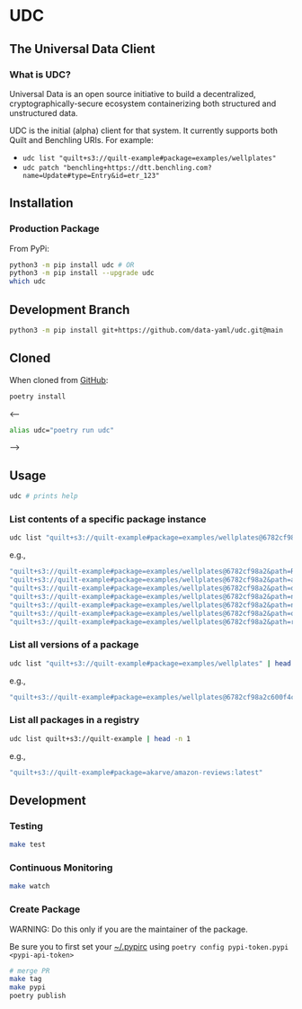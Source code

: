 # UDC

## The Universal Data Client

### What is UDC?

Universal Data is an open source initiative to build
a decentralized, cryptographically-secure ecosystem
containerizing both structured and unstructured data.

UDC is the initial (alpha) client for that system.
It currently supports both Quilt and Benchling URIs.
For example:

- `udc list "quilt+s3://quilt-example#package=examples/wellplates"`
- `udc patch "benchling+https://dtt.benchling.com?name=Update#type=Entry&id=etr_123"`

## Installation

### Production Package

From PyPi:

<!--pytest.mark.skip-->
```bash
python3 -m pip install udc # OR
python3 -m pip install --upgrade udc
which udc
```

## Development Branch

<!--pytest.mark.skip-->
```bash
python3 -m pip install git+https://github.com/data-yaml/udc.git@main
```

## Cloned

When cloned from [GitHub](https://github.com/data-yaml/udc):

```bash
poetry install
```

<--

```bash
alias udc="poetry run udc"
```
-->

## Usage

```bash
udc # prints help
```

### List contents of a specific package instance

```bash
udc list "quilt+s3://quilt-example#package=examples/wellplates@6782cf98a2"
```

e.g.,
<!--pytest-codeblocks:expected-output-->
```bash
"quilt+s3://quilt-example#package=examples/wellplates@6782cf98a2&path=README.md"
"quilt+s3://quilt-example#package=examples/wellplates@6782cf98a2&path=autoplate_H1N1.csv"
"quilt+s3://quilt-example#package=examples/wellplates@6782cf98a2&path=data_products.ipynb"
"quilt+s3://quilt-example#package=examples/wellplates@6782cf98a2&path=neutralisation-altair.json"
"quilt+s3://quilt-example#package=examples/wellplates@6782cf98a2&path=neutralisation.json"
"quilt+s3://quilt-example#package=examples/wellplates@6782cf98a2&path=quilt_summarize.json"
"quilt+s3://quilt-example#package=examples/wellplates@6782cf98a2&path=render.html"
```

### List all versions of a package

```bash
udc list "quilt+s3://quilt-example#package=examples/wellplates" | head -n 1
```

e.g.,
<!--pytest-codeblocks:expected-output-->
```bash
"quilt+s3://quilt-example#package=examples/wellplates@6782cf98a2c600f4c519efd5de868d5ef1e05ac92fcb0fa56044bb8c925c5f02"
```

### List all packages in a registry

```bash
udc list quilt+s3://quilt-example | head -n 1
```

e.g.,
<!--pytest-codeblocks:expected-output-->
```bash
"quilt+s3://quilt-example#package=akarve/amazon-reviews:latest"
```

## Development

### Testing

<!--pytest.mark.skip-->
```bash
make test
```

### Continuous Monitoring

<!--pytest.mark.skip-->
```bash
make watch
```

### Create Package

WARNING: Do this only if you are the maintainer of the package.

Be sure you to first set your [~/.pypirc](https://pypi.org/manage/account/) using `poetry config pypi-token.pypi <pypi-api-token>`

<!--pytest.mark.skip-->
```bash
# merge PR
make tag
make pypi
poetry publish
```
